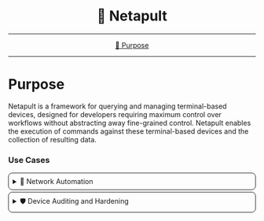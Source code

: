 <!--suppress HtmlDeprecatedAttribute-->
<div align="center">
   <h1>📡 Netapult</h1>
</div>

<hr />

<div align="center">

[💼 Purpose](#purpose)

</div>

<hr />

# Purpose

Netapult is a framework for querying and managing terminal-based devices, designed for developers requiring maximum 
control over workflows without abstracting away fine-grained control. Netapult enables the execution of commands against 
these terminal-based devices and the collection of resulting data.

### Use Cases

<details style="border: 1px solid; border-radius: 8px; padding: 8px; margin-top: 4px;">
<summary>🤖 Network Automation</summary>

Programmatically update network device configurations.

</details>

<details style="border: 1px solid; border-radius: 8px; padding: 8px; margin-top: 4px;">
<summary>🛡️ Device Auditing and Hardening</summary>

Acquire device information at scale to enable environment-aware risk management.

</details>
